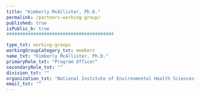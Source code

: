 ```yaml
---
title: "Kimberly McAllister, Ph.D."
permalink: /partners-working-group/
published: true
isPublic_b: true
########################################

type_txt: working-groups
workingGroupCategory_txt: members
name_txt: "Kimberly McAllister, Ph.D."
primaryRole_txt: "Program Officer"
secondaryRole_txt: ""
division_txt: ""
organization_txt: "National Institute of Environmental Health Sciences (NIEHS)"
email_txt: ""
---
```

